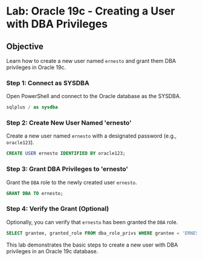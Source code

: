 
# Lab: Oracle 19c - Creating a User with DBA Privileges

## Objective
Learn how to create a new user named `ernesto` and grant them DBA privileges in Oracle 19c.

### Step 1: Connect as SYSDBA
Open PowerShell and connect to the Oracle database as the SYSDBA.

```sql
sqlplus / as sysdba
```

### Step 2: Create New User Named 'ernesto'
Create a new user named `ernesto` with a designated password (e.g., `oracle123`).

```sql
CREATE USER ernesto IDENTIFIED BY oracle123;
```

### Step 3: Grant DBA Privileges to 'ernesto'
Grant the `DBA` role to the newly created user `ernesto`.

```sql
GRANT DBA TO ernesto;
```

### Step 4: Verify the Grant (Optional)
Optionally, you can verify that `ernesto` has been granted the `DBA` role.

```sql
SELECT grantee, granted_role FROM dba_role_privs WHERE grantee = 'ERNESTO';
```

This lab demonstrates the basic steps to create a new user with DBA privileges in an Oracle 19c database.
